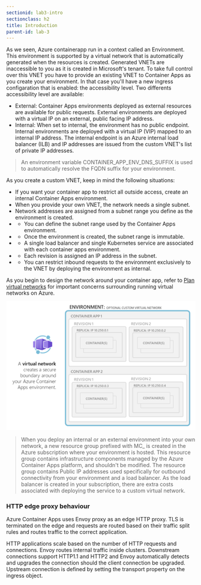 ```yaml
---
sectionid: lab3-intro
sectionclass: h2
title: Introduction
parent-id: lab-3
---
```


As we seen, Azure containerapp run in a context called an Environment. This environment is supported by a virtual network that is automatically generated when the resources is created. Generated VNETs are inaccessible to you as it is created in Microsoft's tenant. To take full control over this VNET you have to provide an existing VNET to Container Apps as you create your environment. In that case you'll have a new ingress configaration that is enabled: the accessibility level. Two differents accessibility level are available:
- External: Container Apps environments deployed as external resources are available for public requests. External environments are deployed with a virtual IP on an external, public facing IP address.
- Internal: When set to internal, the environment has no public endpoint. Internal environments are deployed with a virtual IP (VIP) mapped to an internal IP address. The internal endpoint is an Azure internal load balancer (ILB) and IP addresses are issued from the custom VNET's list of private IP addresses.

>  An environment variable CONTAINER_APP_ENV_DNS_SUFFIX is used to automatically resolve the FQDN suffix for your environment.

As you create a custom VNET, keep in mind the following situations:
- If you want your container app to restrict all outside access, create an internal Container Apps environment.
- When you provide your own VNET, the network needs a single subnet.
- Network addresses are assigned from a subnet range you define as the environment is created.
- - You can define the subnet range used by the Container Apps environment.
- - Once the environment is created, the subnet range is immutable.
- - A single load balancer and single Kubernetes service are associated with each container apps environment.
- - Each revision is assigned an IP address in the subnet.
- - You can restrict inbound requests to the environment exclusively to the VNET by deploying the environment as internal.

As you begin to design the network around your container app, refer to [Plan virtual networks](https://docs.microsoft.com/en-us/azure/virtual-network/virtual-network-vnet-plan-design-arm) for important concerns surrounding running virtual networks on Azure.

![Revision soluce](/media/lab3/acavnet.png)


> When you deploy an internal or an external environment into your own network, a new resource group prefixed with MC_ is created in the Azure subscription where your environment is hosted. This resource group contains infrastructure components managed by the Azure Container Apps platform, and shouldn't be modified. The resource group contains Public IP addresses used specifically for outbound connectivity from your environment and a load balancer. As the load balancer is created in your subscription, there are extra costs associated with deploying the service to a custom virtual network.


### HTTP edge proxy behaviour

Azure Container Apps uses Envoy proxy as an edge HTTP proxy. TLS is terminated on the edge and requests are routed based on their traffic split rules and routes traffic to the correct application.

HTTP applications scale based on the number of HTTP requests and connections. Envoy routes internal traffic inside clusters. Downstream connections support HTTP1.1 and HTTP2 and Envoy automatically detects and upgrades the connection should the client connection be upgraded. Upstream connection is defined by setting the transport property on the ingress object.







